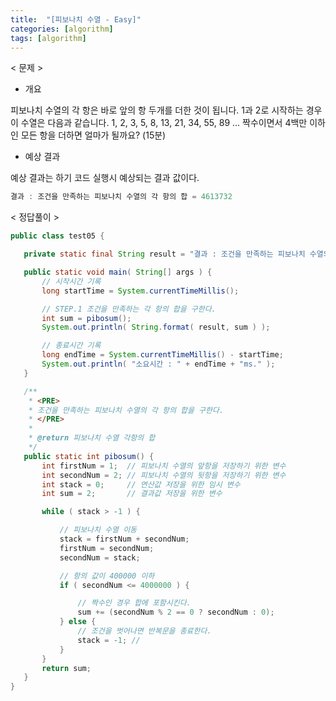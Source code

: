 ```yaml
---
title:  "[피보나치 수열 - Easy]"
categories: [algorithm]
tags: [algorithm]
---
```


< 문제 >
 - 개요
  
 피보나치 수열의 각 항은 바로 앞의 항 두개를 더한 것이 됩니다.
 1과 2로 시작하는 경우 이 수열은 다음과 같습니다.
 1, 2, 3, 5, 8, 13, 21, 34, 55, 89 ...
 짝수이면서 4백만 이하인 모든 항을 더하면 얼마가 될까요? (15분)
 
 - 예상 결과
 
 예상 결과는 하기 코드 실행시 예상되는 결과 값이다.
 
 ``` java
 결과 : 조건을 만족하는 피보나치 수열의 각 항의 합 = 4613732
 ```
 
 < 정답풀이 >
 
 ``` java
 public class test05 {

	private static final String result = "결과 : 조건을 만족하는 피보나치 수열의 각 항의 합 = %d ";

	public static void main( String[] args ) {
		// 시작시간 기록
		long startTime = System.currentTimeMillis();

		// STEP.1 조건을 만족하는 각 항의 합을 구한다.
		int sum = pibosum();
		System.out.println( String.format( result, sum ) );

		// 종료시간 기록
		long endTime = System.currentTimeMillis() - startTime;
		System.out.println( "소요시간 : " + endTime + "ms." );
	}

	/**
	 * <PRE>
	 * 조건을 만족하는 피보나치 수열의 각 항의 합을 구한다.
	 * </PRE>
	 * 
	 * @return 피보나치 수열 각항의 합
	 */
	public static int pibosum() {
		int firstNum = 1;  // 피보나치 수열의 앞항을 저장하기 위한 변수
		int secondNum = 2; // 피보나치 수열의 뒷항을 저장하기 위한 변수
		int stack = 0;     // 연산값 저장을 위한 임시 변수 
		int sum = 2;       // 결과값 저장을 위한 변수 

		while ( stack > -1 ) {

			// 피보나치 수열 이동
			stack = firstNum + secondNum;
			firstNum = secondNum;
			secondNum = stack;

			// 항의 값이 400000 이하
			if ( secondNum <= 4000000 ) {

				// 짝수인 경우 합에 포함시킨다.
				sum += (secondNum % 2 == 0 ? secondNum : 0); 
			} else {
				// 조건을 벗어나면 반복문을 종료한다.
				stack = -1; // 
			}
		}
		return sum;
	}
}
```